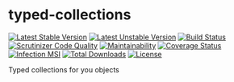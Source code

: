 typed-collections
=========================
[![Latest Stable Version](https://poser.pugx.org/oxidmod/typed-collections/v)](//packagist.org/packages/oxidmod/typed-collections) 
[![Latest Unstable Version](https://poser.pugx.org/oxidmod/typed-collections/v/unstable)](//packagist.org/packages/oxidmod/typed-collections)
[![Build Status](https://travis-ci.com/oxidmod/typed-collections.svg?branch=master)](https://travis-ci.com/oxidmod/typed-collections)
[![Scrutinizer Code Quality](https://scrutinizer-ci.com/g/oxidmod/typed-collections/badges/quality-score.png?b=master)](https://scrutinizer-ci.com/g/oxidmod/typed-collections/?branch=master)
[![Maintainability](https://api.codeclimate.com/v1/badges/541fbca6b94324485147/maintainability)](https://codeclimate.com/github/oxidmod/typed-collections/maintainability)
[![Coverage Status](https://coveralls.io/repos/github/oxidmod/typed-collections/badge.svg?branch=master)](https://coveralls.io/github/oxidmod/typed-collections?branch=master)
[![Infection MSI](https://badge.stryker-mutator.io/github.com/oxidmod/typed-collections/master)](https://infection.github.io)
[![Total Downloads](https://poser.pugx.org/oxidmod/typed-collections/downloads)](//packagist.org/packages/oxidmod/typed-collections) 
[![License](https://poser.pugx.org/oxidmod/typed-collections/license)](//packagist.org/packages/oxidmod/typed-collections)

Typed collections for you objects
